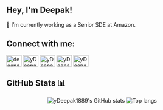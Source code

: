 ## Hey, I'm Deepak!

🔭  I’m currently working as a Senior SDE at Amazon.

## Connect with me: 
<p align="left">
<a href="https://linkedin.com/in/deeepakyadav1997" target="blank"><img align="center" src="https://cdn.jsdelivr.net/npm/simple-icons@v3/icons/linkedin.svg" alt="deeepakyadav1997" height="30" width="40" /></a>
<a href="https://fb.com/yDeepak1889" target="blank"><img align="center" src="https://cdn.jsdelivr.net/npm/simple-icons@v3/icons/facebook.svg" alt="yDeepak1889" height="30" width="40" /></a>
<a href="https://www.codechef.com/users/yDeepak1889" target="blank"><img align="center" src="https://cdn.jsdelivr.net/npm/simple-icons@3.1.0/icons/codechef.svg" alt="yDeepak1889" height="30" width="40" /></a>
<a href="https://www.hackerrank.com/yDeepak1889" target="blank"><img align="center" src="https://cdn.jsdelivr.net/npm/simple-icons@v3/icons/hackerrank.svg" alt="yDeepak1889" height="30" width="40" /></a>
<a href="https://codeforces.com/profile/yDeepak1889" target="blank"><img align="center" src="https://cdn.jsdelivr.net/npm/simple-icons@3.0.1/icons/codeforces.svg" alt="yDeepak1889" height="30" width="40" /></a>
</p>

## GitHub Stats 📊
<div align="center">
<img alt="yDeepak1889's GitHub stats" src="https://github-readme-stats.vercel.app/api?username=yDeepak1889&hide_rank=true&show_icons=true&theme=transparent"/>
<img alt="Top langs" src="https://github-readme-stats.vercel.app/api/top-langs/?username=yDeepak1889&layout=compact&&langs_count=8"/>
</div>
